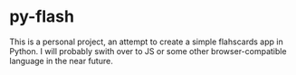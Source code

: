 # py-flash
This is a personal project, an attempt to create a simple flahscards app in Python.
I will probably swith over to JS or some other browser-compatible language in the near future. 
